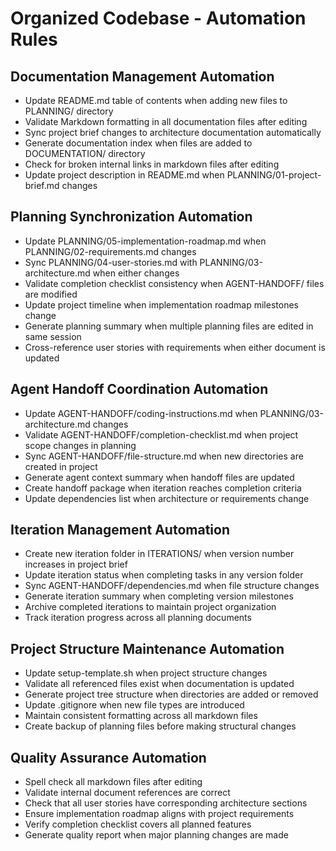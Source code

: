 # Organized Codebase - Automation Rules

## Documentation Management Automation
- Update README.md table of contents when adding new files to PLANNING/ directory
- Validate Markdown formatting in all documentation files after editing
- Sync project brief changes to architecture documentation automatically
- Generate documentation index when files are added to DOCUMENTATION/ directory
- Check for broken internal links in markdown files after editing
- Update project description in README.md when PLANNING/01-project-brief.md changes

## Planning Synchronization Automation
- Update PLANNING/05-implementation-roadmap.md when PLANNING/02-requirements.md changes
- Sync PLANNING/04-user-stories.md with PLANNING/03-architecture.md when either changes
- Validate completion checklist consistency when AGENT-HANDOFF/ files are modified
- Update project timeline when implementation roadmap milestones change
- Generate planning summary when multiple planning files are edited in same session
- Cross-reference user stories with requirements when either document is updated

## Agent Handoff Coordination Automation
- Update AGENT-HANDOFF/coding-instructions.md when PLANNING/03-architecture.md changes
- Validate AGENT-HANDOFF/completion-checklist.md when project scope changes in planning
- Sync AGENT-HANDOFF/file-structure.md when new directories are created in project
- Generate agent context summary when handoff files are updated
- Create handoff package when iteration reaches completion criteria
- Update dependencies list when architecture or requirements change

## Iteration Management Automation
- Create new iteration folder in ITERATIONS/ when version number increases in project brief
- Update iteration status when completing tasks in any version folder
- Sync AGENT-HANDOFF/dependencies.md when file structure changes
- Generate iteration summary when completing version milestones
- Archive completed iterations to maintain project organization
- Track iteration progress across all planning documents

## Project Structure Maintenance Automation
- Update setup-template.sh when project structure changes
- Validate all referenced files exist when documentation is updated
- Generate project tree structure when directories are added or removed
- Update .gitignore when new file types are introduced
- Maintain consistent formatting across all markdown files
- Create backup of planning files before making structural changes

## Quality Assurance Automation
- Spell check all markdown files after editing
- Validate internal document references are correct
- Check that all user stories have corresponding architecture sections
- Ensure implementation roadmap aligns with project requirements
- Verify completion checklist covers all planned features
- Generate quality report when major planning changes are made